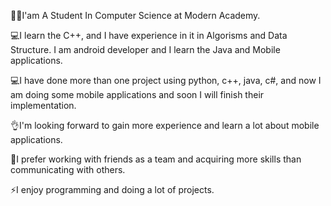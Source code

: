 👨‍💻I'am A Student In Computer Science at Modern Academy.

💻I learn the C++, and I have experience in it in Algorisms and Data Structure. I am android developer and I learn the Java and Mobile applications.

💻I have done more than one project using python, c++, java, c#, and now I am doing some mobile applications and soon I will finish their implementation.

👌I'm looking forward to gain more experience and learn a lot about mobile applications.

👯I prefer working with friends as a team and acquiring more skills than communicating with others.

⚡I enjoy programming and doing a lot of projects.
